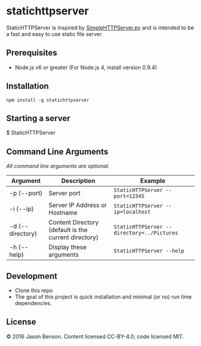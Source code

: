 # statichttpserver

StaticHTTPServer is inspired by [SimpleHTTPServer.py](https://docs.python.org/2/library/simplehttpserver.html#module-SimpleHTTPServer) and is intended to be a fast and easy to use static file server.

## Prerequisites

- Node.js v6 or greater (For Node.js 4, install version 0.9.4)

## Installation

    npm install -g statichttpserver

## Starting a server

   $ StaticHTTPServer

## Command Line Arguments

*All command line arguments are optional.*

| Argument | Description | Example |
| ----- | ------- | ----- |
| -p (--port) | Server port | ```StaticHTTPServer --port=12345``` |
| -i (--ip) | Server IP Address or Hostname | ```StaticHTTPServer --ip=localhost``` |
| -d (--directory) | Content Directory (default is the current directory) | ```StaticHTTPServer --directory=../Pictures``` |
| -h (--help) | Display these arguments | ```StaticHTTPServer --help``` |

## Development

 - Clone this repo
 - The goal of this project is quick installation and minimal (or no) run time dependencies.

## License

:copyright: 2016 Jason Benson.  Content licensed CC-BY-4.0; code licensed MIT.